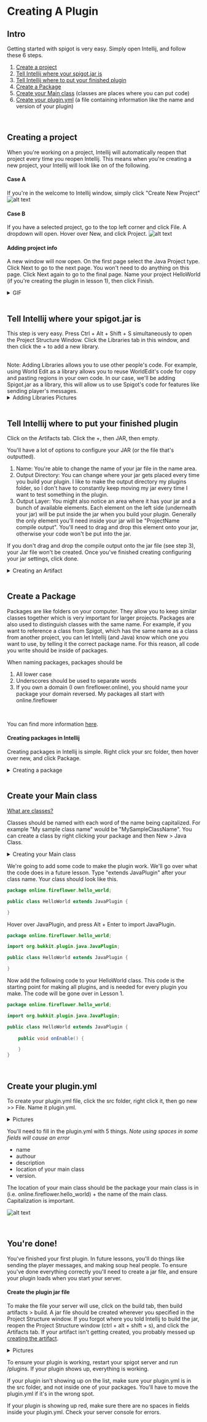 # Creating A Plugin

## Intro
Getting started with spigot is very easy. Simply open Intellij, and follow these 6 steps.

1. [Create a project](https://github.com/Exeton/SpigotTutorial/blob/master/Resources/CreatingAPlugin.md#creating-a-project)
2. [Tell Intellij where your spigot.jar is](https://github.com/Exeton/SpigotTutorial/blob/master/Resources/CreatingAPlugin.md#tell-intellij-where-your-spigotjar-is)
3. [Tell Intellij where to put your finished plugin](https://github.com/Exeton/SpigotTutorial/blob/master/Resources/CreatingAPlugin.md#tell-intellij-where-to-put-your-finished-plugin)
4. [Create a Package](https://github.com/Exeton/SpigotTutorial/blob/master/Resources/CreatingAPlugin.md#create-a-package)
5. [Create your Main class](https://github.com/Exeton/SpigotTutorial/blob/master/Resources/CreatingAPlugin.md#create-your-main-class) (classes are places where you can put code)
6. [Create your plugin.yml](https://github.com/Exeton/SpigotTutorial/blob/master/Resources/CreatingAPlugin.md#create-your-pluginyml) (a file containing information like the name and version of your plugin)

<br>

## Creating a project
When you're working on a project, Intellij will automatically reopen that project every time you reopen Intellij. This means when you're creating a new project, your Intellij will look like on of the following.


#### Case A
If you're in the welcome to Intellij window, simply click "Create New Project"
![alt text](https://github.com/Exeton/SpigotTutorial/blob/master/LessonPictures/Lesson1/Create%20Project.PNG)


#### Case B
If you have a selected project, go to the top left corner and click File. A dropdown will open. Hover over New, and click Project.
![alt text](https://github.com/Exeton/SpigotTutorial/blob/master/LessonPictures/Lesson1/Create%20Project%202.PNG)


#### Adding project info
A new window will now open. On the first page select the Java Project type. Click Next to go to the next page. You won't need to do anything on this page. Click Next again to go to the final page. Name your project HelloWorld (if you're creating the plugin in lesson 1), then click Finish.

<details><summary>GIF</summary>

![alt text](https://github.com/Exeton/SpigotTutorial/blob/master/LessonPictures/Lesson1/Project%20Creation.gif)

</details>

<br>

## Tell Intellij where your spigot.jar is
This step is very easy. Press Ctrl + Alt + Shift + S simultaneously to open the Project Structure Window. Click the Libraries tab in this window, and then click the + to add a new library. 

<br>
Note: Adding Libraries allows you to use other people's code. For example, using World Edit as a library allows you to reuse WorldEdit's code for copy and pasting regions in your own code. In our case, we'll be adding Spigot.jar as a library, this will allow us to use Spigot's code for features like sending player's messages.

<br>

<details><summary>Adding Libraries Pictures</summary>

![alt text](https://github.com/Exeton/SpigotTutorial/blob/master/LessonPictures/Lesson1/Project%20Structure%20Window.PNG)
![alt text](https://github.com/Exeton/SpigotTutorial/blob/master/LessonPictures/Lesson1/Java%20Libary.PNG)
![alt text](https://github.com/Exeton/SpigotTutorial/blob/master/LessonPictures/Lesson1/Spigot%20lib.PNG)

</details>

<br>

## Tell Intellij where to put your finished plugin

Click on the Artifacts tab. Click the +, then JAR, then empty. 

You'll have a lot of options to configure your JAR (or the file that's outputted).

1. Name: You're able to change the name of your jar file in the name area.
2. Output Directory: You can change where your jar gets placed every time you build your plugin. I like to make the output directory my plugins folder, so I don't have to constantly keep moving my jar every time I want to test something in the plugin.
3. Output Layer: You might also notice an area where it has your jar and a bunch of available elements. Each element on the left side (underneath your jar) will be put inside the jar when you build your plugin. Generally the only element you'll need inside your jar will be "ProjectName compile output". You'll need to drag and drop this element onto your jar, otherwise your code won't be put into the jar.

If you don't drag and drop the compile output onto the jar file (see step 3), your Jar file won't be created. Once you've finished creating configuring your jar settings, click done.

<details><summary>Creating an Artifact</summary>

![alt text](https://github.com/Exeton/SpigotTutorial/blob/master/LessonPictures/Lesson1/Adding%20Artifact.PNG)
![alt text](https://github.com/Exeton/SpigotTutorial/blob/master/LessonPictures/Lesson1/Artifact%20Creation.PNG)

</details>

<br>

## Create a Package

Packages are like folders on your computer. They allow you to keep similar classes together which is very important for larger projects. Packages are also used to distinguish classes with the same name. For example, if you want to reference a class from Spigot, which has the same name as a class from another project, you can let Intellij (and Java) know which one you want to use, by telling it the correct package name. For this reason, all code you write should be inside of packages.

When naming packages, packages should be 
1. All lower case
2. Underscores should be used to separate words
3. If you own a domain (I own fireflower.online), you should name your package your domain reversed. My packages all start with online.fireflower

<br>

You can find more information [here](https://docs.oracle.com/javase/tutorial/java/package/namingpkgs.html).

#### Creating packages in Intellij
Creating packages in Intellij is simple. Right click your src folder, then hover over new, and click Package.

<details><summary>Creating a package</summary>
  
![alt text](https://github.com/Exeton/SpigotTutorial/blob/master/LessonPictures/Lesson1Part2/Create%20Package.PNG)
![alt text](https://github.com/Exeton/SpigotTutorial/blob/master/LessonPictures/Lesson1Part2/Name%20package.PNG)

</details>

<br>

## Create your Main class

[What are classes?](https://docs.oracle.com/javase/tutorial/java/concepts/class.html)

Classes should be named with each word of the name being capitalized. For example "My sample class name" would be "MySampleClassName". You can create a class by right clicking your package and then New > Java Class. 

<details><summary>Creating your Main class</summary>
  
![alt text](https://github.com/Exeton/SpigotTutorial/blob/master/LessonPictures/Lesson1Part2/Create%20Package.PNG)
![alt text](https://github.com/Exeton/SpigotTutorial/blob/master/LessonPictures/Lesson1Part2/Name%20package.PNG)

</details>

We're going to add some code to make the plugin work. We'll go over what the code does in a future lesson. Type "extends JavaPlugin" after your class name. Your class should look like this.

```java
package online.fireflower.hello_world;

public class HelloWorld extends JavaPlugin {

}
```
Hover over JavaPlugin, and press Alt + Enter to import JavaPlugin.

```java
package online.fireflower.hello_world;

import org.bukkit.plugin.java.JavaPlugin;

public class HelloWorld extends JavaPlugin {

}
```

Now add the following code to your HelloWorld class. This code is the starting point for making all plugins, and is needed for every plugin you make. The code will be gone over in Lesson 1.

```Java
package online.fireflower.hello_world;

import org.bukkit.plugin.java.JavaPlugin;

public class HelloWorld extends JavaPlugin {
    
    public void onEnable() {

    }
}
```
<br>

## Create your plugin.yml

To create your plugin.yml file, click the src folder, right click it, then go new >> File. Name it plugin.yml.

<details><summary>Pictures</summary>
  
![alt text](https://github.com/Exeton/SpigotTutorial/blob/master/LessonPictures/Lesson1Part2/Create%20File.PNG)
![alt text](https://github.com/Exeton/SpigotTutorial/blob/master/LessonPictures/Lesson1Part2/NameFile.PNG)
![alt text](https://github.com/Exeton/SpigotTutorial/blob/master/LessonPictures/Lesson1Part2/Plugin.yml%20empty.PNG)

</details>

You'll need to fill in the plugin.yml with 5 things. *Note using spaces in some fields will cause an error*
* name
* authour
* description
* location of your main class
* version.

The location of your main class should be the package your main class is in (i.e. online.fireflower.hello_world) + the name of the main class. Capitalization is important.

![alt text](https://github.com/Exeton/SpigotTutorial/blob/master/LessonPictures/Lesson1Part2/Finished%20Config.PNG)

<br>

## You're done!

You've finished your first plugin. In future lessons, you'll do things like sending the player messages, and making soup heal people. To ensure you've done everything correctly you'll need to create a jar file, and ensure your plugin loads when you start your server.

#### Create the plugin jar file
To make the file your server will use, click on the build tab, then build artifacts > build. A jar file should be created wherever you specified in the Project Structure window. If you forgot where you told Intellij to build the jar, reopen the Project Structure window (ctrl + alt + shift + s), and click the Artifacts tab. If your artifact isn't getting created, you probably messed up [creating the artifact](https://github.com/Exeton/SpigotTutorial/blob/master/Resources/CreatingAPlugin.md#tell-intellij-where-to-put-your-finished-plugin).

<details><summary>Pictures</summary>
  
![alt text](https://github.com/Exeton/SpigotTutorial/blob/master/LessonPictures/Lesson1Part2/Build%20Artifacts.PNG)
![alt text](https://github.com/Exeton/SpigotTutorial/blob/master/LessonPictures/Lesson1Part2/Build%20Artifacts%202.PNG)

</details>

To ensure your plugin is working, restart your spigot server and run /plugins. If your plugin shows up, everything is working. 

If your plugin isn't showing up on the list, make sure your plugin.yml is in the src folder, and not inside one of your packages. You'll have to move the plugin.yml if it's in the wrong spot.

If your plugin is showing up red, make sure there are no spaces in fields inside your plugin.yml. Check your server console for errors.
